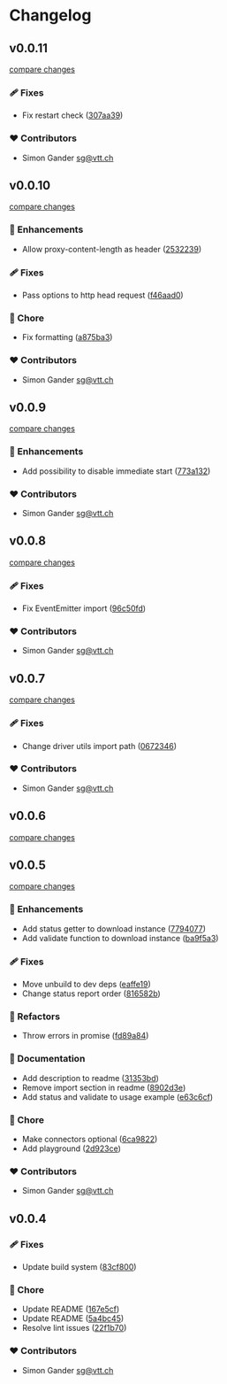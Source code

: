 # Changelog

## v0.0.11

[compare changes](https://github.com/Ayax0/undownload/compare/v0.0.10...v0.0.11)

### 🩹 Fixes

- Fix restart check ([307aa39](https://github.com/Ayax0/undownload/commit/307aa39))

### ❤️ Contributors

- Simon Gander <sg@vtt.ch>

## v0.0.10

[compare changes](https://github.com/Ayax0/undownload/compare/v0.0.9...v0.0.10)

### 🚀 Enhancements

- Allow proxy-content-length as header ([2532239](https://github.com/Ayax0/undownload/commit/2532239))

### 🩹 Fixes

- Pass options to http head request ([f46aad0](https://github.com/Ayax0/undownload/commit/f46aad0))

### 🏡 Chore

- Fix formatting ([a875ba3](https://github.com/Ayax0/undownload/commit/a875ba3))

### ❤️ Contributors

- Simon Gander <sg@vtt.ch>

## v0.0.9

[compare changes](https://github.com/Ayax0/undownload/compare/v0.0.8...v0.0.9)

### 🚀 Enhancements

- Add possibility to disable immediate start ([773a132](https://github.com/Ayax0/undownload/commit/773a132))

### ❤️ Contributors

- Simon Gander <sg@vtt.ch>

## v0.0.8

[compare changes](https://github.com/Ayax0/undownload/compare/v0.0.7...v0.0.8)

### 🩹 Fixes

- Fix EventEmitter import ([96c50fd](https://github.com/Ayax0/undownload/commit/96c50fd))

### ❤️ Contributors

- Simon Gander <sg@vtt.ch>

## v0.0.7

[compare changes](https://github.com/Ayax0/undownload/compare/v0.0.6...v0.0.7)

### 🩹 Fixes

- Change driver utils import path ([0672346](https://github.com/Ayax0/undownload/commit/0672346))

### ❤️ Contributors

- Simon Gander <sg@vtt.ch>

## v0.0.6

[compare changes](https://github.com/Ayax0/undownload/compare/v0.0.5...v0.0.6)

## v0.0.5

[compare changes](https://github.com/Ayax0/undownload/compare/v0.0.4...v0.0.5)

### 🚀 Enhancements

- Add status getter to download instance ([7794077](https://github.com/Ayax0/undownload/commit/7794077))
- Add validate function to download instance ([ba9f5a3](https://github.com/Ayax0/undownload/commit/ba9f5a3))

### 🩹 Fixes

- Move unbuild to dev deps ([eaffe19](https://github.com/Ayax0/undownload/commit/eaffe19))
- Change status report order ([816582b](https://github.com/Ayax0/undownload/commit/816582b))

### 💅 Refactors

- Throw errors in promise ([fd89a84](https://github.com/Ayax0/undownload/commit/fd89a84))

### 📖 Documentation

- Add description to readme ([31353bd](https://github.com/Ayax0/undownload/commit/31353bd))
- Remove import section in readme ([8902d3e](https://github.com/Ayax0/undownload/commit/8902d3e))
- Add status and validate to usage example ([e63c6cf](https://github.com/Ayax0/undownload/commit/e63c6cf))

### 🏡 Chore

- Make connectors optional ([6ca9822](https://github.com/Ayax0/undownload/commit/6ca9822))
- Add playground ([2d923ce](https://github.com/Ayax0/undownload/commit/2d923ce))

### ❤️ Contributors

- Simon Gander <sg@vtt.ch>

## v0.0.4

### 🩹 Fixes

- Update build system ([83cf800](https://github.com/Ayax0/undownload/commit/83cf800))

### 🏡 Chore

- Update README ([167e5cf](https://github.com/Ayax0/undownload/commit/167e5cf))
- Update README ([5a4bc45](https://github.com/Ayax0/undownload/commit/5a4bc45))
- Resolve lint issues ([22f1b70](https://github.com/Ayax0/undownload/commit/22f1b70))

### ❤️ Contributors

- Simon Gander <sg@vtt.ch>
